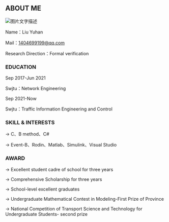 ## ABOUT ME
![图片文字描述](https://github.com/buckyyyy/buckyyyy.github.com/blob/gh-pages/QQ%E5%9B%BE%E7%89%8720211018164823.jpg)

Name：Liu Yuhan

Mail：1404699199@qq.com

Research Direction：Formal verification

### EDUCATION

Sep 2017-Jun 2021   

Swjtu：Network Engineering

Sep 2021-Now        

Swjtu：Traffic Information Engineering and Control

### SKILL & INTERESTS

->	C、B method、C#

->  Event-B、Rodin、Matlab、Simulink、Visual Studio

### AWARD

->	Excellent student cadre of school for three years

->	Comprehensive Scholarship for three years

->	School-level excellent graduates

->	Undergraduate Mathematical Contest in Modeling-First Prize of Province

->	National Competition of Transport Science and Technology for Undergraduate Students- second prize


